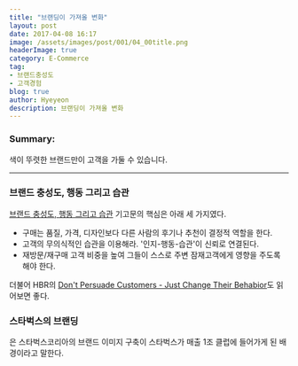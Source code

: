 ```yaml
---
title: "브랜딩이 가져올 변화"
layout: post
date: 2017-04-08 16:17
image: /assets/images/post/001/04_00title.png
headerImage: true
category: E-Commerce
tag:
- 브랜드충성도
- 고객경험
blog: true
author: Hyeyeon
description: 브랜딩이 가져올 변화
---
```


### Summary:

색이 뚜렷한 브랜드만이 고객을 가둘 수 있습니다.

---

### 브랜드 충성도, 행동 그리고 습관

[브랜드 충성도, 행동 그리고 습관](http://www.harsest.com/blog/harsest-blog-brand-loyalty/) 기고문의 핵심은 아래 세 가지였다.

* 구매는 품질, 가격, 디자인보다 다른 사람의 후기나 추천이 결정적 역할을 한다.
* 고객의 무의식적인 습관을 이용해라. '인지-행동-습관'이 신뢰로 연결된다.
* 재방문/재구매 고객 비중을 높여 그들이 스스로 주변 잠재고객에게 영향을 주도록 해야 한다.

더불어 HBR의 [Don't Persuade Customers - Just Change Their Behabior](https://hbr.org/2014/02/dont-persuade-customers-just-change-their-behavior)도 읽어보면 좋다.

### 스타벅스의 브랜딩

[](http://www.sedaily.com/NewsView/1ODK5W6MBK)은 스타벅스코리아의 브랜드 이미지 구축이 스타벅스가 매출 1조 클럽에 들어가게 된 배경이라고 말한다. 
